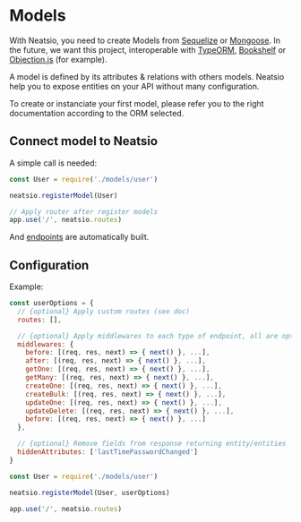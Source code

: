 # Models

With Neatsio, you need to create Models from [Sequelize](https://sequelize.org/v5/) or [Mongoose](https://mongoosejs.com/docs/guide.html). In the future, we want this project, interoperable with [TypeORM](https://typeorm.io/), [Bookshelf](https://bookshelfjs.org/) or [Objection.js](https://vincit.github.io/objection.js/) (for example).

A model is defined by its attributes & relations with others models. Neatsio help you to expose entities on your API without many configuration.

To create or instanciate your first model, please refer you to the right documentation according to the ORM selected.

## Connect model to Neatsio

A simple call is needed:

```javascript
const User = require('./models/user')

neatsio.registerModel(User)

// Apply router after register models
app.use('/', neatsio.routes)
```

And [endpoints](/1.x.x/concepts/endpoints) are automatically built.

## Configuration

Example:

```javascript
const userOptions = {
  // {optional} Apply custom routes (see doc)
  routes: [],

  // {optional} Apply middlewares to each type of endpoint, all are optional
  middlewares: {
    before: [(req, res, next) => { next() }, ...],
    after: [(req, res, next) => { next() }, ...],
    getOne: [(req, res, next) => { next() }, ...],
    getMany: [(req, res, next) => { next() }, ...],
    createOne: [(req, res, next) => { next() }, ...],
    createBulk: [(req, res, next) => { next() }, ...],
    updateOne: [(req, res, next) => { next() }, ...],
    updateDelete: [(req, res, next) => { next() }, ...],
    before: [(req, res, next) => { next() }, ...]
  },

  // {optional} Remove fields from response returning entity/entities
  hiddenAttributes: ['lastTimePasswordChanged']
}

const User = require('./models/user')

neatsio.registerModel(User, userOptions)

app.use('/', neatsio.routes)
```
